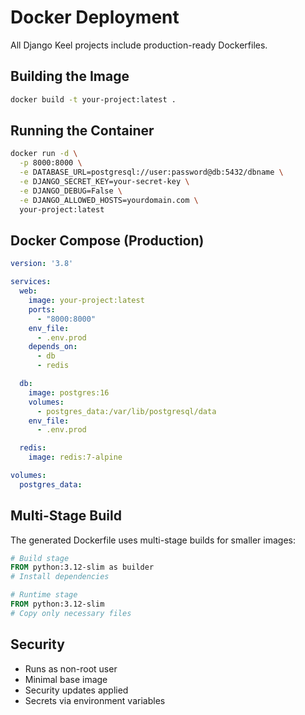 # Docker Deployment

All Django Keel projects include production-ready Dockerfiles.

## Building the Image

```bash
docker build -t your-project:latest .
```

## Running the Container

```bash
docker run -d \
  -p 8000:8000 \
  -e DATABASE_URL=postgresql://user:password@db:5432/dbname \
  -e DJANGO_SECRET_KEY=your-secret-key \
  -e DJANGO_DEBUG=False \
  -e DJANGO_ALLOWED_HOSTS=yourdomain.com \
  your-project:latest
```

## Docker Compose (Production)

```yaml
version: '3.8'

services:
  web:
    image: your-project:latest
    ports:
      - "8000:8000"
    env_file:
      - .env.prod
    depends_on:
      - db
      - redis

  db:
    image: postgres:16
    volumes:
      - postgres_data:/var/lib/postgresql/data
    env_file:
      - .env.prod

  redis:
    image: redis:7-alpine

volumes:
  postgres_data:
```

## Multi-Stage Build

The generated Dockerfile uses multi-stage builds for smaller images:

```dockerfile
# Build stage
FROM python:3.12-slim as builder
# Install dependencies

# Runtime stage
FROM python:3.12-slim
# Copy only necessary files
```

## Security

- Runs as non-root user
- Minimal base image
- Security updates applied
- Secrets via environment variables
